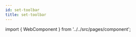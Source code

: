 ```yaml
---
id: set-toolbar
title: set-toolbar
---
```



import { WebComponent } from '../../src/pages/component';

<WebComponent tag="set-toolbar"/>
